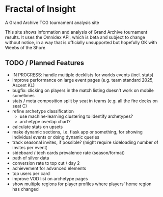 # Fractal of Insight
A Grand Archive TCG tournament analysis site

This site shows information and analysis of Grand Archive tournament results. It uses the Omnidex API, which is beta and subject to change without notice, in a way that is officially unsupported but hopefully OK with Weebs of the Shore.

## TODO / Planned Features

- IN PROGRESS: handle multiple decklists for worlds events (incl. stats)
- improve performance on large event pages (e.g. team standard 2025, Ascent KL)
- bugfix: clicking on players in the match listing doesn't work on mobile sometimes
- stats / meta composition split by seat in teams (e.g. all the fire decks on seat C)
- refine archetype classification
    - use machine-learning clustering to identify archetypes?
    - archetype overlap chart?
- calculate stats on upsets
- make dynamic sections, i.e. flask app or something, for showing individual events or doing dynamic queries
- track seasonal invites, if possible? (might require sideloading number of invites per event)
- sideboard / tech cards prevalence rate (season/format)
- path of silver data
- conversion rate to top cut / day 2
- achievement for advanced elements
- top users per card
- improve VOD list on archetype pages
- show multiple regions for player profiles where players' home region has changed
